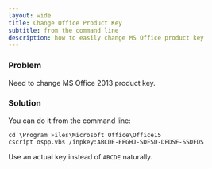 ```yaml
---
layout: wide
title: Change Office Product Key
subtitle: from the command line
description: how to easily change MS Office product key
---
```


### Problem

Need to change MS Office 2013 product key.


### Solution

You can do it from the command line:

    cd \Program Files\Microsoft Office\Office15
    cscript ospp.vbs /inpkey:ABCDE-EFGHJ-SDFSD-DFDSF-SSDFDS

Use an actual key instead of `ABCDE` naturally.


